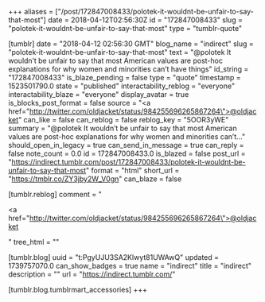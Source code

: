 +++
aliases = ["/post/172847008433/polotek-it-wouldnt-be-unfair-to-say-that-most"]
date = 2018-04-12T02:56:30Z
id = "172847008433"
slug = "polotek-it-wouldnt-be-unfair-to-say-that-most"
type = "tumblr-quote"

[tumblr]
date = "2018-04-12 02:56:30 GMT"
blog_name = "indirect"
slug = "polotek-it-wouldnt-be-unfair-to-say-that-most"
text = "@polotek It wouldn’t be unfair to say that most American values are post-hoc explanations for why women and minorities can’t have things"
id_string = "172847008433"
is_blaze_pending = false
type = "quote"
timestamp = 1523501790.0
state = "published"
interactability_reblog = "everyone"
interactability_blaze = "everyone"
display_avatar = true
is_blocks_post_format = false
source = "<a href=\"http://twitter.com/oldjacket/status/984255696265867264\">@oldjacket</a>"
can_like = false
can_reblog = false
reblog_key = "5OOR3yWE"
summary = "@polotek It wouldn’t be unfair to say that most American values are post-hoc explanations for why women and minorities can’t..."
should_open_in_legacy = true
can_send_in_message = true
can_reply = false
note_count = 0.0
id = 172847008433.0
is_blazed = false
post_url = "https://indirect.tumblr.com/post/172847008433/polotek-it-wouldnt-be-unfair-to-say-that-most"
format = "html"
short_url = "https://tmblr.co/ZY3jby2W_V0gn"
can_blaze = false

[tumblr.reblog]
comment = "<p><a href=\"http://twitter.com/oldjacket/status/984255696265867264\">@oldjacket</a></p>"
tree_html = ""

[tumblr.blog]
uuid = "t:PgyUJU3SA2Klwyt81UWAwQ"
updated = 1739757070.0
can_show_badges = true
name = "indirect"
title = "indirect"
description = ""
url = "https://indirect.tumblr.com/"

[tumblr.blog.tumblrmart_accessories]
+++

